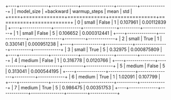 +----+--------------+-------------+----------------+----------+-------------+
|    | model_size   | +backward   |   warmup_steps |     mean |         std |
+====+==============+=============+================+==========+=============+
|  0 | small        | False       |              1 | 0.107961 | 0.00112839  |
+----+--------------+-------------+----------------+----------+-------------+
|  1 | small        | False       |              5 | 0.106652 | 0.000312441 |
+----+--------------+-------------+----------------+----------+-------------+
|  2 | small        | True        |              1 | 0.330141 | 0.000951238 |
+----+--------------+-------------+----------------+----------+-------------+
|  3 | small        | True        |              5 | 0.32975  | 0.000875809 |
+----+--------------+-------------+----------------+----------+-------------+
|  4 | medium       | False       |              1 | 0.316778 | 0.0120766   |
+----+--------------+-------------+----------------+----------+-------------+
|  5 | medium       | False       |              5 | 0.313041 | 0.000544195 |
+----+--------------+-------------+----------------+----------+-------------+
|  6 | medium       | True        |              1 | 1.02091  | 0.107799    |
+----+--------------+-------------+----------------+----------+-------------+
|  7 | medium       | True        |              5 | 0.986475 | 0.00351753  |
+----+--------------+-------------+----------------+----------+-------------+